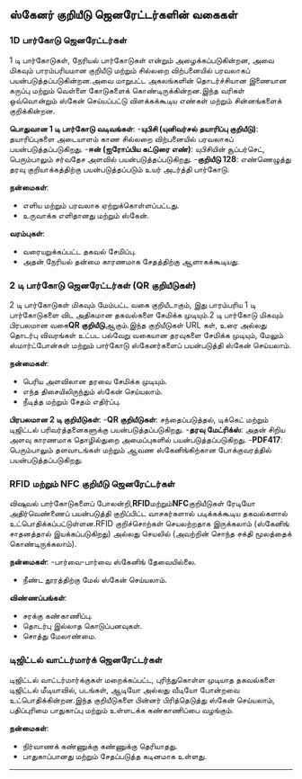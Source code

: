 ## ஸ்கேனர் குறியீடு ஜெனரேட்டர்களின் வகைகள்

### 1D பார்கோடு ஜெனரேட்டர்கள்
1 டி பார்கோடுகள், நேரியல் பார்கோடுகள் என்றும் அழைக்கப்படுகின்றன, அவை மிகவும் பாரம்பரியமான குறியீடு மற்றும் சில்லறை விற்பனையில் பரவலாகப் பயன்படுத்தப்படுகின்றன.அவை மாறுபட்ட அகலங்களின் தொடர்ச்சியான இணையான கருப்பு மற்றும் வெள்ளை கோடுகளைக் கொண்டிருக்கின்றன.இந்த வரிகள் ஒவ்வொன்றும் ஸ்கேன் செய்யப்பட்டு விளக்கக்கூடிய எண்கள் மற்றும் சின்னங்களைக் குறிக்கின்றன.

**பொதுவான 1 டி பார்கோடு வடிவங்கள்**:
-**யுபிசி (யுனிவர்சல் தயாரிப்பு குறியீடு)**: தயாரிப்புகளை அடையாளம் காண சில்லறை விற்பனையில் பரவலாகப் பயன்படுத்தப்படுகிறது.
-**ஈன் (ஐரோப்பிய கட்டுரை எண்)**: யுபிசியின் சூப்பர்செட், பெரும்பாலும் சர்வதேச அளவில் பயன்படுத்தப்படுகிறது.
-**குறியீடு 128**: எண்ணெழுத்து தரவு குறியாக்கத்திற்கு பயன்படுத்தப்படும் உயர் அடர்த்தி பார்கோடு.

**நன்மைகள்**:
- எளிய மற்றும் பரவலாக ஏற்றுக்கொள்ளப்பட்டது.
- உருவாக்க எளிதானது மற்றும் ஸ்கேன்.

**வரம்புகள்**:
- வரையறுக்கப்பட்ட தகவல் சேமிப்பு.
- அதன் நேரியல் தன்மை காரணமாக சேதத்திற்கு ஆளாகக்கூடியது.

### 2 டி பார்கோடு ஜெனரேட்டர்கள் (QR குறியீடுகள்)
2 டி பார்கோடுகள் மிகவும் மேம்பட்ட வகை குறியீடாகும், இது பாரம்பரிய 1 டி பார்கோடுகளை விட அதிகமான தகவல்களை சேமிக்க முடியும்.2 டி பார்கோடு மிகவும் பிரபலமான வகை**QR குறியீடு**ஆகும்.இந்த குறியீடுகள் URL கள், உரை அல்லது தொடர்பு விவரங்கள் உட்பட பல்வேறு வகையான தரவுகளை சேமிக்க முடியும், மேலும் ஸ்மார்ட்போன்கள் மற்றும் பார்கோடு ஸ்கேனர்களைப் பயன்படுத்தி ஸ்கேன் செய்யலாம்.

**நன்மைகள்**:
- பெரிய அளவிலான தரவை சேமிக்க முடியும்.
- எந்த திசையிலிருந்தும் ஸ்கேன் செய்யலாம்.
- நீடித்த மற்றும் சேதம் எதிர்ப்பு.

**பிரபலமான 2 டி குறியீடுகள்**:
-**QR குறியீடுகள்**: சந்தைப்படுத்தல், டிக்கெட் மற்றும் டிஜிட்டல் பரிவர்த்தனைகளுக்கு பயன்படுத்தப்படுகிறது.
-**தரவு மேட்ரிக்ஸ்**: அதன் சிறிய அளவு காரணமாக தொழில்துறை அமைப்புகளில் பயன்படுத்தப்படுகிறது.
-**PDF417**: பெரும்பாலும் தளவாடங்கள் மற்றும் ஆவண ஸ்கேனிங்கிற்கான போக்குவரத்தில் பயன்படுத்தப்படுகிறது.

### RFID மற்றும் NFC குறியீடு ஜெனரேட்டர்கள்
விஷுவல் பார்கோடுகளைப் போலன்றி,**RFID**மற்றும்**NFC**குறியீடுகள் ரேடியோ அதிர்வெண்ணைப் பயன்படுத்தி குறிப்பிட்ட வாசகர்களால் படிக்கக்கூடிய தகவல்களால் உட்பொதிக்கப்பட்டுள்ளன.RFID குறிச்சொற்கள் செயலற்றதாக இருக்கலாம் (ஸ்கேனிங் சாதனத்தால் இயக்கப்படுகிறது) அல்லது செயலில் (அவற்றின் சொந்த சக்தி மூலத்தைக் கொண்டிருக்கலாம்).

**நன்மைகள்**:
-பார்வை-பார்வை ஸ்கேனிங் தேவையில்லை.
- நீண்ட தூரத்திற்கு மேல் ஸ்கேன் செய்யலாம்.

**விண்ணப்பங்கள்**:
- சரக்கு கண்காணிப்பு.
- தொடர்பு இல்லாத கொடுப்பனவுகள்.
- சொத்து மேலாண்மை.

### டிஜிட்டல் வாட்டர்மார்க் ஜெனரேட்டர்கள்
டிஜிட்டல் வாட்டர்மார்க்குகள் மறைக்கப்பட்ட, புரிந்துகொள்ள முடியாத தகவல்களை டிஜிட்டல் மீடியாவில், படங்கள், ஆடியோ அல்லது வீடியோ போன்றவை உட்பொதிக்கின்றன.இந்த குறியீடுகளை பின்னர் பிரித்தெடுத்து ஸ்கேன் செய்யலாம், பதிப்புரிமை பாதுகாப்பு மற்றும் உள்ளடக்க கண்காணிப்பை வழங்கும்.

**நன்மைகள்**:
- நிர்வாணக் கண்ணுக்கு கண்ணுக்கு தெரியாதது.
- பாதுகாப்பானது மற்றும் சேதப்படுத்த கடினமாக உள்ளது.

---